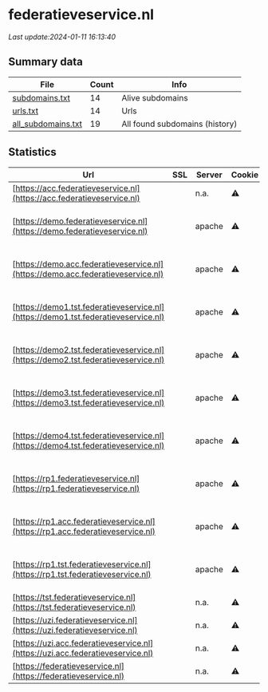 # federatieveservice.nl
*Last update:2024-01-11 16:13:40*
## Summary data
| File       | Count | Info |
|------------|-------|------|
|[subdomains.txt](/data/federatieveservice/subdomains.txt)|14|Alive subdomains|
|[urls.txt](/data/federatieveservice/urls.txt)|14|Urls|
|[all_subdomains.txt](/data/federatieveservice/all_subdomains.txt)|19|All found subdomains (history)|
## Statistics
| Url | SSL | Server | Cookie | HSTS | CSP | XFO | XXP | RP | Tech |
|------------|-------|------|------|------|------|------|------|------|------|
|[https://acc.federatieveservice.nl](https://acc.federatieveservice.nl)| |n.a.|:warning: |:white_check_mark: | |:white_check_mark: |:white_check_mark: |:white_check_mark: |HSTS|
|[https://demo.federatieveservice.nl](https://demo.federatieveservice.nl)| |apache|:warning: |:white_check_mark: | |:white_check_mark: | |:white_check_mark: |Apache HTTP Server H...|
|[https://demo.acc.federatieveservice.nl](https://demo.acc.federatieveservice.nl)| |apache|:warning: |:white_check_mark: | |:white_check_mark: | |:white_check_mark: |Apache HTTP Server H...|
|[https://demo1.tst.federatieveservice.nl](https://demo1.tst.federatieveservice.nl)| |apache|:warning: |:white_check_mark: | |:white_check_mark: | |:white_check_mark: |Apache HTTP Server H...|
|[https://demo2.tst.federatieveservice.nl](https://demo2.tst.federatieveservice.nl)| |apache|:warning: |:white_check_mark: | |:white_check_mark: | |:white_check_mark: |Apache HTTP Server H...|
|[https://demo3.tst.federatieveservice.nl](https://demo3.tst.federatieveservice.nl)| |apache|:warning: |:white_check_mark: | |:white_check_mark: | |:white_check_mark: |Apache HTTP Server H...|
|[https://demo4.tst.federatieveservice.nl](https://demo4.tst.federatieveservice.nl)| |apache|:warning: |:white_check_mark: | |:white_check_mark: | |:white_check_mark: |Apache HTTP Server H...|
|[https://rp1.federatieveservice.nl](https://rp1.federatieveservice.nl)| |apache|:warning: |:white_check_mark: | |:white_check_mark: | |:white_check_mark: |Apache HTTP Server H...|
|[https://rp1.acc.federatieveservice.nl](https://rp1.acc.federatieveservice.nl)| |apache|:warning: |:white_check_mark: | |:white_check_mark: | |:white_check_mark: |Apache HTTP Server H...|
|[https://rp1.tst.federatieveservice.nl](https://rp1.tst.federatieveservice.nl)| |apache|:warning: |:white_check_mark: | |:white_check_mark: | |:white_check_mark: |Apache HTTP Server H...|
|[https://tst.federatieveservice.nl](https://tst.federatieveservice.nl)| |n.a.|:warning: |:white_check_mark: | |:white_check_mark: |:white_check_mark: |:white_check_mark: |HSTS|
|[https://uzi.federatieveservice.nl](https://uzi.federatieveservice.nl)| |n.a.|:warning: |:white_check_mark: | |:white_check_mark: |:white_check_mark: |:white_check_mark: |HSTS|
|[https://uzi.acc.federatieveservice.nl](https://uzi.acc.federatieveservice.nl)| |n.a.|:warning: |:white_check_mark: | |:white_check_mark: |:white_check_mark: |:white_check_mark: |HSTS|
|[https://federatieveservice.nl](https://federatieveservice.nl)| |n.a.|:warning: |:white_check_mark: | |:white_check_mark: |:white_check_mark: |:white_check_mark: |HSTS|